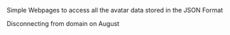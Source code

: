 Simple Webpages to access all the avatar data stored in the JSON Format

Disconnecting from domain on August
